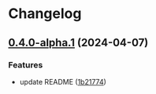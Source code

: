 # Changelog

## [0.4.0-alpha.1](https://github.com/erkoware/typescript-style/compare/v0.3.0-alpha.1...v0.4.0-alpha.1) (2024-04-07)


### Features

* update README ([1b21774](https://github.com/erkoware/typescript-style/commit/1b21774e8ea69132848f53ebdc8376f326085ef2))
